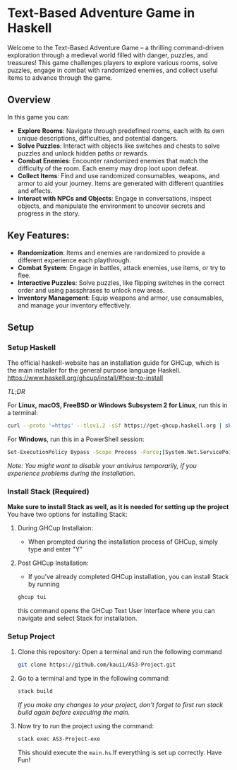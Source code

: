 # Text-Based Adventure Game in Haskell
Welcome to the Text-Based Adventure Game – a thrilling command-driven exploration through a medieval world filled with danger, puzzles, and treasures! This game challenges players to explore various rooms, solve puzzles, engage in combat with randomized enemies, and collect useful items to advance through the game.

## Overview
In this game you can:
- **Explore Rooms**: Navigate through predefined rooms, each with its own unique descriptions, difficulties, and potential dangers.
- **Solve Puzzles**: Interact with objects like switches and chests to solve puzzles and unlock hidden paths or rewards.
- **Combat Enemies**: Encounter randomized enemies that match the difficulty of the room. Each enemy may drop loot upon defeat.
- **Collect Items**: Find and use randomized consumables, weapons, and armor to aid your journey. Items are generated with different quantities and effects.
- **Interact with NPCs and Objects**: Engage in conversations, inspect objects, and manipulate the environment to uncover secrets and progress in the story.

## Key Features:
- **Randomization**: Items and enemies are randomized to provide a different experience each playthrough.
- **Combat System**: Engage in battles, attack enemies, use items, or try to flee.
- **Interactive Puzzles**: Solve puzzles, like flipping switches in the correct order and using passphrases to unlock new areas.
- **Inventory Management**: Equip weapons and armor, use consumables, and manage your inventory effectively.

  
## Setup

### Setup Haskell

The official haskell-website has an installation guide for GHCup, which is the main installer for the general purpose language Haskell.
<https://www.haskell.org/ghcup/install/#how-to-install>

*TL;DR*

For **Linux, macOS, FreeBSD or Windows Subsystem 2 for Linux**, run this in a terminal:

```bash
curl --proto '=https' --tlsv1.2 -sSf https://get-ghcup.haskell.org | sh
```

For **Windows**, run this in a PowerShell session:

```bash
Set-ExecutionPolicy Bypass -Scope Process -Force;[System.Net.ServicePointManager]::SecurityProtocol = [System.Net.ServicePointManager]::SecurityProtocol -bor 3072; try { & ([ScriptBlock]::Create((Invoke-WebRequest https://www.haskell.org/ghcup/sh/bootstrap-haskell.ps1 -UseBasicParsing))) -Interactive -DisableCurl } catch { Write-Error $_ }
```

*Note: You might want to disable your antivirus temporarily, if you experience problems  during the installation.*

### Install Stack (Required)

**Make sure to install Stack as well, as it is needed for setting up the project**
You have two options for installing Stack:
1. During GHCup Installaion:
   - When prompted during the installation process of GHCup, simply type and enter "Y"
2. Post GHCup Installation:
   - If you've already completed GHCup installation, you can install Stack by running
     
   ```bash
   ghcup tui
   ```
   
   this command opens the GHCup Text User Interface where you can navigate and select Stack for installation.

### Setup Project

1. Clone this repository: Open a terminal and run the following command
   
   ```bash
   git clone https://github.com/kauii/AS3-Project.git
   ```
   
3. Go to a terminal and type in the following command:
   
   ```bash
   stack build
   ```
   
   *If you make any changes to your project, don't forget to first run stack build again before executing the main.*
   
5. Now try to run the project using the command:
   
     ```bash
   stack exec AS3-Project-exe
   ```
     
   This should execute the ```main.hs```.If everything is set up correctly.
   Have Fun!
